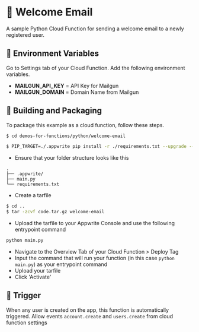 # 📧 Welcome Email 
A sample Python Cloud Function for sending a welcome email to a newly registered user.

## 📝 Environment Variables
Go to Settings tab of your Cloud Function. Add the following environment variables.

* **MAILGUN_API_KEY** =  API Key for Mailgun
* **MAILGUN_DOMAIN** = Domain Name from Mailgun

## 🚀 Building and Packaging

To package this example as a cloud function, follow these steps.

```bash
$ cd demos-for-functions/python/welcome-email

$ PIP_TARGET=./.appwrite pip install -r ./requirements.txt --upgrade --ignore-installed 
```

* Ensure that your folder structure looks like this 
```
.
├── .appwrite/
├── main.py
└── requirements.txt
```

* Create a tarfile

```bash
$ cd ..
$ tar -zcvf code.tar.gz welcome-email
```

* Upload the tarfile to your Appwrite Console and use the following entrypoint command

```bash
python main.py
```

* Navigate to the Overview Tab of your Cloud Function > Deploy Tag
* Input the command that will run your function (in this case `python main.py`) as your entrypoint command
* Upload your tarfile 
* Click 'Activate'

## 🎯 Trigger

When any user is created on the app, this function is automatically triggered. Allow events `account.create` and `users.create` from cloud function settings
